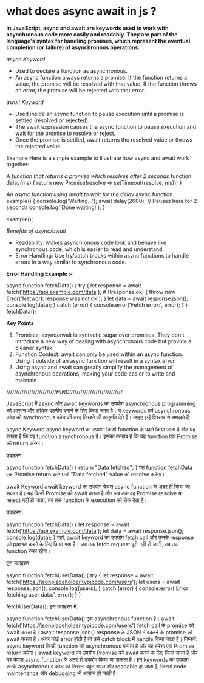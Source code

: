 # what does async await in js ?

**In JavaScript, async and await are keywords used to work with asynchronous code more easily and readably. They are part of the language's syntax for handling promises, which represent the eventual completion (or failure) of asynchronous operations.**

_async Keyword_

- Used to declare a function as asynchronous.
- An async function always returns a promise. If the function returns a value, the promise will be resolved with that value. If the function throws an error, the promise will be rejected with that error.

_await Keyword_

- Used inside an async function to pause execution until a promise is settled (resolved or rejected).
- The await expression causes the async function to pause execution and wait for the promise to resolve or reject.
- Once the promise is settled, await returns the resolved value or throws the rejected value.

Example
Here is a simple example to illustrate how async and await work together:

_A function that returns a promise which resolves after 2 seconds_
function delay(ms) {
return new Promise(resolve => setTimeout(resolve, ms));
}

_An async function using await to wait for the delay_
async function example() {
console.log('Waiting...');
await delay(2000); // Pauses here for 2 seconds
console.log('Done waiting!');
}

<!-- Calling the async function -->

example();

<!-- Output:
Waiting...
(2 seconds pause)
Done waiting! -->

_Benefits of async/await_

- Readability: Makes asynchronous code look and behave like synchronous code, which is easier to read and understand.
- Error Handling: Use try/catch blocks within async functions to handle errors in a way similar to synchronous code.

**Error Handling Example :-**

async function fetchData() {
try {
let response = await fetch('https://api.example.com/data');
if (!response.ok) {
throw new Error('Network response was not ok');
}
let data = await response.json();
console.log(data);
} catch (error) {
console.error('Fetch error:', error);
}
}
fetchData();

**Key Points**

1. Promises: async/await is syntactic sugar over promises. They don't introduce a new way of dealing with asynchronous code but provide a cleaner syntax.
2. Function Context: await can only be used within an async function. Using it outside of an async function will result in a syntax error.
3. Using async and await can greatly simplify the management of asynchronous operations, making your code easier to write and maintain.

//////////////////////////_HINDI_///////////////////////////

JavaScript में async और await keywords का उपयोग asynchronous programming को आसान और अधिक पठनीय बनाने के लिए किया जाता है। ये keywords हमें asynchronous कोड को synchronous कोड की तरह लिखने की अनुमति देते हैं। आइए इन्हें विस्तार से समझते हैं:

async Keyword
async keyword का उपयोग किसी function के पहले किया जाता है और यह बताता है कि यह function asynchronous है। इसका मतलब है कि यह function एक Promise को return करेगा।

उदाहरण:

async function fetchData() {
return "Data fetched";
}
यह function fetchData एक Promise return करेगा जो "Data fetched" value को resolve करेगा।

await Keyword
await keyword का उपयोग केवल async function के अंदर ही किया जा सकता है। यह किसी Promise को await करता है और जब तक वह Promise resolve या reject नहीं हो जाता, तब तक function के execution को रोक देता है।

उदाहरण:

async function fetchData() {
let response = await fetch('https://api.example.com/data');
let data = await response.json();
console.log(data);
}
यहां, await keyword का उपयोग fetch call और उसके response को parse करने के लिए किया गया है। जब तक fetch request पूरी नहीं हो जाती, तब तक function रुका रहेगा।

पूरा उदाहरण:

async function fetchUserData() {
try {
let response = await fetch('https://jsonplaceholder.typicode.com/users');
let users = await response.json();
console.log(users);
} catch (error) {
console.error('Error fetching user data:', error);
}
}

fetchUserData();
इस उदाहरण में:

async function fetchUserData() एक asynchronous function है।
await fetch('https://jsonplaceholder.typicode.com/users') fetch call के promise को await करता है।
await response.json() response के JSON में बदलने के promise को await करता है।
अगर कोई error होती है तो उसे catch block में handle किया जाता है।
निष्कर्ष:
async keyword किसी function को asynchronous बनाता है और वह हमेशा एक Promise return करेगा।
await keyword का उपयोग Promise को await करने के लिए किया जाता है और यह केवल async function के अंदर ही उपयोग किया जा सकता है।
इन keywords का उपयोग करके asynchronous कोड को लिखना बहुत सरल और readable हो जाता है, जिससे code maintenance और debugging भी आसान हो जाती है।
